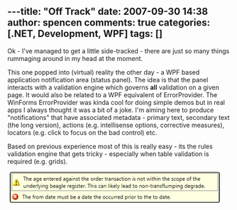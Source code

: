 ---title: "Off Track"
date: 2007-09-30 14:38
author: spencen
comments: true
categories: [.NET, Development, WPF]
tags: []
---
Ok - I've managed to get a little side-tracked - there are just so many things rummaging around in my head at the moment.
 

This one popped into (virtual) reality the other day - a WPF based application notification area (status panel). The idea is that the panel interacts with a validation engine which governs **all** validation on a given page. It would also be related to a WPF equivalent of ErrorProvider. The WinForms ErrorProvider was kinda cool for doing simple demos but in real apps I always thought it was a bit of a joke. I'm aiming here to produce "notifications" that have associated metadata - primary text, secondary text (the long version), actions (e.g. intellisense options, corrective measures), locators (e.g. click to focus on the bad control) etc.
 

Based on previous experience most of this is really easy - its the rules validation engine that gets tricky - especially when table validation is required (e.g. grids).
 

&nbsp;![StatusPanel v0.1](/images/StatusPanel%20v0.1.png)


